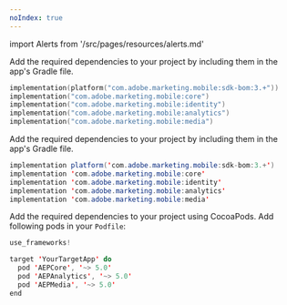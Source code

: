 ```yaml
---
noIndex: true
---
```


import Alerts from '/src/pages/resources/alerts.md'

<Variant platform="android-kotlin" task="add" repeat="3"/>

Add the required dependencies to your project by including them in the app's Gradle file.

```kotlin
implementation(platform("com.adobe.marketing.mobile:sdk-bom:3.+"))
implementation("com.adobe.marketing.mobile:core")
implementation("com.adobe.marketing.mobile:identity")
implementation("com.adobe.marketing.mobile:analytics")
implementation("com.adobe.marketing.mobile:media")
```

<Alerts query="platform=android-gradle&componentClass=InlineNestedAlert"/>

<Variant platform="android-groovy" task="add" repeat="3"/>

Add the required dependencies to your project by including them in the app's Gradle file.

```java
implementation platform('com.adobe.marketing.mobile:sdk-bom:3.+')
implementation 'com.adobe.marketing.mobile:core'
implementation 'com.adobe.marketing.mobile:identity'
implementation 'com.adobe.marketing.mobile:analytics'
implementation 'com.adobe.marketing.mobile:media'
```

<Alerts query="platform=android-gradle&componentClass=InlineNestedAlert"/>

<Variant platform="ios-pods" task="add" repeat="2"/>

Add the required dependencies to your project using CocoaPods. Add following pods in your `Podfile`:

```swift
use_frameworks!

target 'YourTargetApp' do
  pod 'AEPCore', '~> 5.0'
  pod 'AEPAnalytics', '~> 5.0'
  pod 'AEPMedia', '~> 5.0'
end
```


